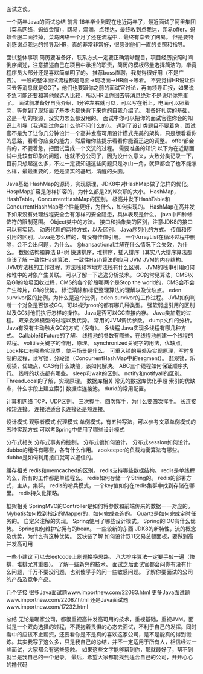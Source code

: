 面试之谈。



一个两年Java的面试总结
前言
16年毕业到现在也近两年了，最近面试了阿里集团（菜鸟网络，蚂蚁金服），网易，滴滴，点我达，最终收到点我达，网易offer，蚂蚁金服二面挂掉，菜鸟网络一个月了还在流程中... 最终有幸去了网易。 但是要特别感谢点我达的领导及HR，真的非常非常好，很感谢他们一直的关照和指导。

面试整体事项
简历要准备好，联系方式一定要正确清晰醒目，项目经历按照时间倒序阐述，注意描述自己在项目中承担的职责，简历的模板尽量选择简洁的，毕竟程序员大部分还是喜欢简单明了的。
推荐boss直聘，我觉得很好用（不是广告）。
一般的整体面试流程都是电面->现场面->HR面->等着。
不要觉得HR说让你回去等消息就是GG了，他们也要跟你之前的面试官讨论，再向领导汇报，如果说不急可能还要和其他候选人比较，所以HR让你回去等消息绝对不是说明你完蛋了。
面试前准备好自我介绍，1分钟左右就可以，可以写在纸上，电面可以照着念，等你到了现场面了基本也都快背下来你的自我介绍了。
准备好扎实的基础，这是一切的根源，没实力怎么都没用的。
面试中你可以把你的面试官往你会的知识上引导（我遇到过你会什么他不问什么的）。
遇到了设计类题目不要着急，面试官不是为了让你几分钟设计一个高并发高可用设计模式完美的架构，只是想看看你的思路，看看你应变的能力，然后给你些提示看看你能否迅速的调整。
offer都会有的，不要着急，把面试当成一个交流的过程。
需要准备的知识
以下为在近期面试中比较有印象的问题，也就不分公司了，因为没什么意义，大致分类记录一下，目前只想起这么多，不过一定要知道这些问题只是冰山一角，就算都会了也不能怎么样，最最重要的，还是坚实的基础，清醒的头脑。

Java基础
HashMap的源码，实现原理，JDK8中对HashMap做了怎样的优化。
HaspMap扩容是怎样扩容的，为什么都是2的N次幂的大小。
HashMap，HashTable，ConcurrentHashMap的区别。
极高并发下HashTable和ConcurrentHashMap哪个性能更好，为什么，如何实现的。
HashMap在高并发下如果没有处理线程安全会有怎样的安全隐患，具体表现是什么。
java中四种修饰符的限制范围。
Object类中的方法。
接口和抽象类的区别，注意JDK8的接口可以有实现。
动态代理的两种方式，以及区别。
Java序列化的方式。
传值和传引用的区别，Java是怎么样的，有没有传值引用。
一个ArrayList在循环过程中删除，会不会出问题，为什么。
@transactional注解在什么情况下会失效，为什么。
数据结构和算法
B+树
快速排序，堆排序，插入排序（其实八大排序算法都应该了解
一致性Hash算法，一致性Hash算法的应用
JVM
JVM的内存结构。
JVM方法栈的工作过程，方法栈和本地方法栈有什么区别。
JVM的栈中引用如何和堆中的对象产生关联。
可以了解一下逃逸分析技术。
GC的常见算法，CMS以及G1的垃圾回收过程，CMS的各个阶段哪两个是Stop the world的，CMS会不会产生碎片，G1的优势。
标记清除和标记整理算法的理解以及优缺点。
eden survivor区的比例，为什么是这个比例，eden survivor的工作过程。
JVM如何判断一个对象是否该被GC，可以视为root的都有哪几种类型。
强软弱虚引用的区别以及GC对他们执行怎样的操作。
Java是否可以GC直接内存。
Java类加载的过程。
双亲委派模型的过程以及优势。
常用的JVM调优参数。
dump文件的分析。
Java有没有主动触发GC的方式（没有）。
多线程
Java实现多线程有哪几种方式。
Callable和Future的了解。
线程池的参数有哪些，在线程池创建一个线程的过程。
volitile关键字的作用，原理。
synchronized关键字的用法，优缺点。
Lock接口有哪些实现类，使用场景是什么。
可重入锁的用处及实现原理，写时复制的过程，读写锁，分段锁（ConcurrentHashMap中的segment）。
悲观锁，乐观锁，优缺点，CAS有什么缺陷，该如何解决。
ABC三个线程如何保证顺序执行。
线程的状态都有哪些。
sleep和wait的区别。
notify和notifyall的区别。
ThreadLocal的了解，实现原理。
数据库相关
常见的数据库优化手段 索引的优缺点，什么字段上建立索引 数据库连接池。 durid的常用配置。

计算机网络
TCP，UDP区别。 三次握手，四次挥手，为什么要四次挥手。 长连接和短连接。 连接池适合长连接还是短连接。

设计模式
观察者模式 代理模式 单例模式，有五种写法，可以参考文章单例模式的五种实现方式 可以考Spring中使用了哪些设计模式

分布式相关
分布式事务的控制。 分布式锁如何设计。 分布式session如何设计。 dubbo的组件有哪些，各有什么作用。 zookeeper的负载均衡算法有哪些。 dubbo是如何利用接口就可以通信的。

缓存相关
redis和memcached的区别。 redis支持哪些数据结构。 redis是单线程的么，所有的工作都是单线程么。 redis如何存储一个String的。 redis的部署方式，主从，集群。 redis的哨兵模式，一个key值如何在redis集群中找到存储在哪里。 redis持久化策略。

框架相关
SpringMVC的Controller是如何将参数和前端传来的数据一一对应的。 Mybatis如何找到指定的Mapper的，如何完成查询的。 Quartz是如何完成定时任务的。 自定义注解的实现。 Spring使用了哪些设计模式。 Spring的IOC有什么优势。 Spring如何维护它拥有的bean。 一些较新的东西 JDK8的新特性，流的概念及优势，为什么有这种优势。 区块链了解 如何设计双11交易总额面板，要做到高并发高可用

一些小建议
可以去leetcode上刷题换换思路。 八大排序算法一定要手敲一遍（快排，堆排尤其重要）。 了解一些新兴的技术。 面试之后面试官都会问你有没有什么问题，千万不要没问题，也别傻乎乎的问一些敏感问题。 了解你要面试的公司的产品及竞争产品。

几个链接
很多Java面试题www.importnew.com/22083.html 更多Java面试题www.importnew.com/22087.html 还是Java面试题www.importnew.com/17232.html

总结
无论是哪家公司，都很重视高并发高可用的技术，重视基础，重视JVM。面试是一个双向选择的过程，不要抱着畏惧的心态去面试，不利于自己的发挥。同时看中的应该不止薪资，还要看你是不是真的喜欢这家公司，是不是能真的得到锻炼。其实我写了这么多，只是我自己的总结，并不一定适用于所有人，相信经过一些面试，大家都会有这些感触。 如果这些文字能够帮到你，那就最好了，帮不到就当是我自己的一个记录。 最后，希望大家都能找到适合自己的公司，开开心心的撸代码